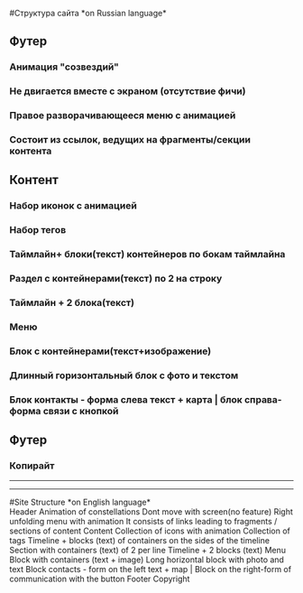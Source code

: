 
#Структура сайта 
\*on Russian language\*  
## Футер    
  ### Анимация "созвездий"  
  ### Не двигается вместе с экраном (отсутствие фичи)  
  ### Правое разворачивающееся меню с анимацией  
  ### Состоит из ссылок, ведущих на фрагменты/секции контента  
## Контент  
  ### Набор иконок с анимацией  
  ### Набор тегов  
  ### Таймлайн+ блоки(текст) контейнеров по бокам таймлайна  
  ### Раздел с контейнерами(текст) по 2 на строку  
  ### Таймлайн + 2 блока(текст)  
  ### Меню  
  ### Блок с контейнерами(текст+изображение)  
  ### Длинный горизонтальный блок с фото и текстом  
  ### Блок контакты - форма слева текст + карта | блок справа- форма связи с кнопкой  
## Футер  
  ### Копирайт  

  * * *
  * * *
#Site Structure 
\*on English language\*  
Header
  Animation of constellations
  Dont move with screen(no feature)
  Right unfolding menu with animation
  It consists of links leading to fragments / sections of content
Content
  Collection of icons with animation
  Collection of tags
  Timeline + blocks (text) of containers on the sides of the timeline
  Section with containers (text) of 2 per line
  Timeline + 2 blocks (text)
  Menu
  Block with containers (text + image)
  Long horizontal block with photo and text
  Block contacts - form on the left text + map | Block on the right-form of communication with the button
Footer
  Copyright